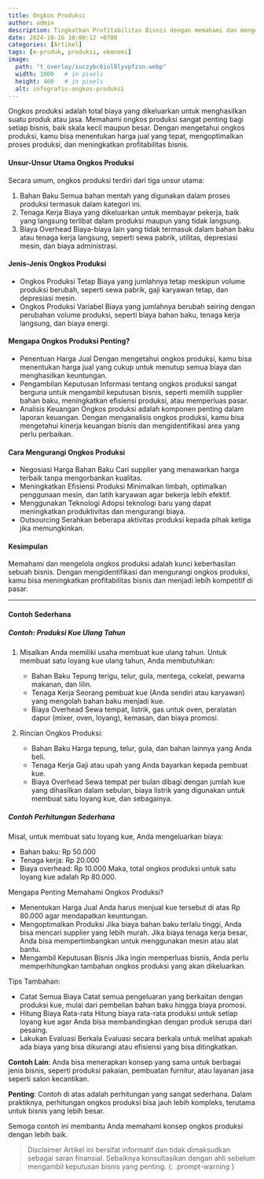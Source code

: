 ```yaml
---
title: Ongkos Produksi
author: admin
description: Tingkatkan Profitabilitas Bisnis dengan memahami dan mengelola ongkos produksi.
date: 2024-10-16 10:00:12 +0700
categories: [Artikel]
tags: [e-produk, produksi, ekonomi]
image:
  path: "t_overlay/iuczybc6iol8lyvpfzsn.webp"
  width: 1000   # in pixels
  height: 400   # in pixels
  alt: infografis-ongkos-produksi
---
```


Ongkos produksi adalah total biaya yang dikeluarkan untuk menghasilkan suatu produk atau jasa. Memahami ongkos produksi sangat penting bagi setiap bisnis, baik skala kecil maupun besar. Dengan mengetahui ongkos produksi, kamu bisa menentukan harga jual yang tepat, mengoptimalkan proses produksi, dan meningkatkan profitabilitas bisnis.

#### Unsur-Unsur Utama Ongkos Produksi

Secara umum, ongkos produksi terdiri dari tiga unsur utama:
1. Bahan Baku
   Semua bahan mentah yang digunakan dalam proses produksi termasuk dalam kategori ini.
2. Tenaga Kerja
   Biaya yang dikeluarkan untuk membayar pekerja, baik yang langsung terlibat dalam produksi maupun yang tidak langsung.
3. Biaya Overhead
   Biaya-biaya lain yang tidak termasuk dalam bahan baku atau tenaga kerja langsung, seperti sewa pabrik, utilitas, depresiasi mesin, dan biaya administrasi.

#### Jenis-Jenis Ongkos Produksi
   - Ongkos Produksi Tetap
        Biaya yang jumlahnya tetap meskipun volume produksi berubah, seperti sewa pabrik, gaji karyawan tetap, dan depresiasi mesin.
   - Ongkos Produksi Variabel
        Biaya yang jumlahnya berubah seiring dengan perubahan volume produksi, seperti biaya bahan baku, tenaga kerja langsung, dan biaya energi.

#### Mengapa Ongkos Produksi Penting?
   - Penentuan Harga Jual
        Dengan mengetahui ongkos produksi, kamu bisa menentukan harga jual yang cukup untuk menutup semua biaya dan menghasilkan keuntungan.
   - Pengambilan Keputusan
        Informasi tentang ongkos produksi sangat berguna untuk mengambil keputusan bisnis, seperti memilih supplier bahan baku, meningkatkan efisiensi produksi, atau memperluas pasar.
   - Analisis Keuangan
        Ongkos produksi adalah komponen penting dalam laporan keuangan. Dengan menganalisis ongkos produksi, kamu bisa mengetahui kinerja keuangan bisnis dan mengidentifikasi area yang perlu perbaikan.

#### Cara Mengurangi Ongkos Produksi
   - Negosiasi Harga Bahan Baku
        Cari supplier yang menawarkan harga terbaik tanpa mengorbankan kualitas.
   - Meningkatkan Efisiensi Produksi
        Minimalkan limbah, optimalkan penggunaan mesin, dan latih karyawan agar bekerja lebih efektif.
   - Menggunakan Teknologi
        Adopsi teknologi baru yang dapat meningkatkan produktivitas dan mengurangi biaya.
   - Outsourcing
        Serahkan beberapa aktivitas produksi kepada pihak ketiga jika memungkinkan.

#### Kesimpulan
Memahami dan mengelola ongkos produksi adalah kunci keberhasilan sebuah bisnis. Dengan mengidentifikasi dan mengurangi ongkos produksi, kamu bisa meningkatkan profitabilitas bisnis dan menjadi lebih kompetitif di pasar.

---

#### Contoh Sederhana

##### Contoh: Produksi Kue Ulang Tahun

1. Misalkan Anda memiliki usaha membuat kue ulang tahun. Untuk membuat satu loyang kue ulang tahun, Anda membutuhkan:
   - Bahan Baku
        Tepung terigu, telur, gula, mentega, cokelat, pewarna makanan, dan lilin.
   - Tenaga Kerja
        Seorang pembuat kue (Anda sendiri atau karyawan) yang mengolah bahan baku menjadi kue.
   - Biaya Overhead
        Sewa tempat, listrik, gas untuk oven, peralatan dapur (mixer, oven, loyang), kemasan, dan biaya promosi.

2. Rincian Ongkos Produksi:
   - Bahan Baku
        Harga tepung, telur, gula, dan bahan lainnya yang Anda beli.
   - Tenaga Kerja
        Gaji atau upah yang Anda bayarkan kepada pembuat kue.
   - Biaya Overhead
        Sewa tempat per bulan dibagi dengan jumlah kue yang dihasilkan dalam sebulan, biaya listrik yang digunakan untuk membuat satu loyang kue, dan sebagainya.

##### Contoh Perhitungan Sederhana
Misal, untuk membuat satu loyang kue, Anda mengeluarkan biaya:
   - Bahan baku: Rp 50.000
   - Tenaga kerja: Rp 20.000
   - Biaya overhead: Rp 10.000
        Maka, total ongkos produksi untuk satu loyang kue adalah Rp 80.000.

Mengapa Penting Memahami Ongkos Produksi?
   - Menentukan Harga Jual
          Anda harus menjual kue tersebut di atas Rp 80.000 agar mendapatkan keuntungan.
   - Mengoptimalkan Produksi
          Jika biaya bahan baku terlalu tinggi, Anda bisa mencari supplier yang lebih murah. Jika biaya tenaga kerja besar, Anda bisa mempertimbangkan untuk menggunakan mesin atau alat bantu.
   - Mengambil Keputusan Bisnis
          Jika ingin memperluas bisnis, Anda perlu memperhitungkan tambahan ongkos produksi yang akan dikeluarkan.

Tips Tambahan:
   - Catat Semua Biaya
          Catat semua pengeluaran yang berkaitan dengan produksi kue, mulai dari pembelian bahan baku hingga biaya promosi.
   - Hitung Biaya Rata-rata
          Hitung biaya rata-rata produksi untuk setiap loyang kue agar Anda bisa membandingkan dengan produk serupa dari pesaing.
   - Lakukan Evaluasi Berkala
          Evaluasi secara berkala untuk melihat apakah ada biaya yang bisa dikurangi atau efisiensi yang bisa ditingkatkan.

**Contoh Lain**:
     Anda bisa menerapkan konsep yang sama untuk berbagai jenis bisnis, seperti produksi pakaian, pembuatan furnitur, atau layanan jasa seperti salon kecantikan.

**Penting**: 
     Contoh di atas adalah perhitungan yang sangat sederhana. Dalam praktiknya, perhitungan ongkos produksi bisa jauh lebih kompleks, terutama untuk bisnis yang lebih besar.

Semoga contoh ini membantu Anda memahami konsep ongkos produksi dengan lebih baik.

> Disclaimer
> Artikel ini bersifat informatif dan tidak dimaksudkan sebagai saran finansial. Sebaiknya konsultasikan dengan ahli sebelum mengambil keputusan bisnis yang penting.
{: .prompt-warning }